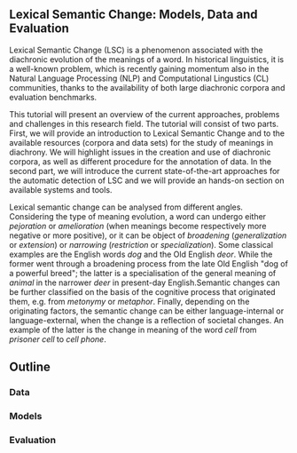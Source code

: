 ## Lexical Semantic Change: Models, Data and Evaluation

Lexical Semantic Change (LSC) is a phenomenon associated with the diachronic evolution of the meanings of a word. 
In historical linguistics, it is a well-known problem, which is recently gaining momentum also in the Natural Language Processing (NLP) and Computational Lingustics (CL) communities, thanks to the availability of both large diachronic corpora and evaluation benchmarks.

This tutorial will present an overview of the current approaches, problems and challenges in this research field. The tutorial will consist of two parts. First, we will provide an introduction to Lexical Semantic Change and to the available resources (corpora and data sets) for the study of meanings in diachrony. We will highlight issues in the creation and use of diachronic corpora, as well as different procedure for the annotation of data. In the second part, we will introduce the current state-of-the-art approaches for the automatic detection of LSC and we will provide an hands-on section on available systems and tools.

Lexical semantic change can be analysed from different angles. Considering the type of meaning evolution, a word can undergo either _pejoration_ or _amelioration_ (when meanings become respectively more negative or more positive), or it can be object of _broadening_ (_generalization_ or
_extension_) or _narrowing_ (_restriction_ or _specialization_). 
Some classical examples are the English words _dog_ and the Old English _deor_. While the former went through a broadening process from the late Old English "dog of a powerful breed"; the latter is a specialisation of the general meaning of _animal_ in the narrower _deer_ in present-day English.Semantic changes can be further classified on the basis of the cognitive process that originated them, e.g. from _metonymy_ or _metaphor_. Finally, depending on the originating factors, the semantic change can be either language-internal or language-external, when the change is a reflection of societal changes. An example of the latter is the change in meaning of the word _cell_ from _prisoner cell_ to _cell phone_.


## Outline

### Data

### Models

### Evaluation
